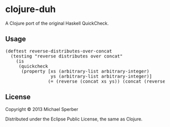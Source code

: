 # clojure-duh

A Clojure port of the original Haskell QuickCheck.

## Usage

<pre>
(deftest reverse-distributes-over-concat
  (testing "reverse distributes over concat"
    (is
     (quickcheck
      (property [xs (arbitrary-list arbitrary-integer)
                 ys (arbitrary-list arbitrary-integer)]
                (= (reverse (concat xs ys)) (concat (reverse ys) (reverse xs))))))))
</pre>

## License

Copyright © 2013 Michael Sperber

Distributed under the Eclipse Public License, the same as Clojure.
